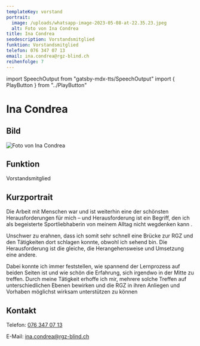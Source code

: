 ```yaml
---
templateKey: vorstand
portrait:
  image: /uploads/whatsapp-image-2023-05-08-at-22.35.23.jpeg
  alt: Foto von Ina Condrea
title: Ina Condrea
seodescription: Vorstandsmitglied
funktion: Vorstandsmitglied
telefon: 076 347 07 13
email: ina.condrea@rgz-blind.ch
reihenfolge: 7
---
```

import SpeechOutput from "gatsby-mdx-tts/SpeechOutput"
import { PlayButton } from "../PlayButton"

<SpeechOutput id="vorstand-ina-condrea" customPlayButton={PlayButton}>

# Ina Condrea
## Bild

![Foto von Ina Condrea](/uploads/whatsapp-image-2023-05-08-at-22.35.23.jpeg "Bild von Ina Condrea")



## Funktion

Vorstandsmitglied

## Kurzportrait
Die Arbeit mit Menschen war und ist weiterhin eine der schönsten
Herausforderungen für mich
–
und Herausforderung ist ein Begriff, den
ich als begeisterte Sportliebhaberin von meinem Alltag nicht
wegdenken
kann.

Unschwer zu erahnen, dass ich somit sehr schnell eine Brücke zur RGZ
und den Tätigkeiten dort schlagen konnte, obwohl ich sehend bin. Die
Herausforderung ist die gleiche, die Herangehensweise und Umsetzung
eine andere. 

Dabei konnte ich immer
feststellen, wie spannend der Lernprozess auf beiden Seiten ist und wie
schön die Erfahrung, sich irgendwo in der
Mitte zu treffen.
Durch meine Tätigkeit erhoffe ich mir, mehrere solche Treffen auf
unterschiedlichen Ebenen bewirken und die RGZ in ihren Anliegen
und
Vorhaben möglichst wirksam unterstützen zu können



## Kontakt

Telefon: [076 347 07 13](<tel:076 347 07 13>)

E-Mail: [ina.condrea@rgz-blind.ch](mailto:ina.condrea@rgz-blind.ch)

</SpeechOutput>